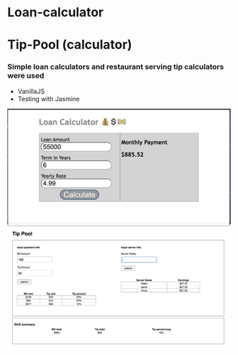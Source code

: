 # Loan-calculator
# Tip-Pool (calculator)

 <h3>Simple loan calculators and restaurant serving tip calculators were used </h3>

 <ul>
   <li>VanillaJS </li>
   <li>Testing with Jasmine</li>
 </ul>

![Loan-calculator](/img/loan.png)
![Tip-calculator](/img/Tip.png)

